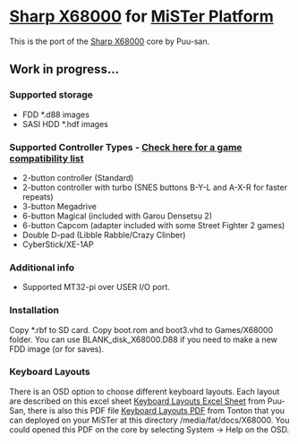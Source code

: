 # [Sharp X68000](https://en.wikipedia.org/wiki/X68000) for [MiSTer Platform](https://github.com/MiSTer-devel/Main_MiSTer/wiki)

This is the port of the [Sharp X68000](http://fpga8801.seesaa.net/category/24786679-1.html) core by Puu-san.

## Work in progress...

### Supported storage
* FDD *.d88 images
* SASI HDD *.hdf images

### Supported Controller Types - [Check here for a game compatibility list](controllers.md)
* 2-button controller (Standard)
* 2-button controller with turbo (SNES buttons B-Y-L and A-X-R for faster repeats)
* 3-button Megadrive
* 6-button Magical (included with Garou Densetsu 2)
* 6-button Capcom (adapter included with some Street Fighter 2 games)
* Double D-pad (Libble Rabble/Crazy Clinber)
* CyberStick/XE-1AP

### Additional info
- Supported MT32-pi over USER I/O port.

### Installation
Copy *.rbf to SD card. Copy boot.rom and boot3.vhd to Games/X68000 folder.
You can use BLANK_disk_X68000.D88 if you need to make a new FDD image (or for saves).

### Keyboard Layouts
There is an OSD option to choose different keyboard layouts.
Each layout are described on this excel sheet [Keyboard Layouts Excel Sheet](Doc/keymap.xlsx) from Puu-San, there is also this PDF file [Keyboard Layouts PDF](Doc/keymap.pdf) from Tonton that you can deployed on your MiSTer at this directory /media/fat/docs/X68000. You could opened this PDF on the core by selecting System -> Help on the OSD.
